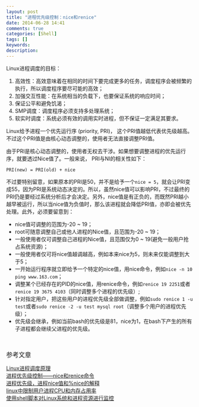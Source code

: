 ```yaml
---
layout: post
title: "进程优先级控制：nice和renice"
date: 2014-06-28 14:41
comments: true
categories: [Shell]
tags: []
keywords: 
description: 
---
```

Linux进程调度的目标：

1. 高效性：高效意味着在相同的时间下要完成更多的任务，调度程序会被频繁的执行，所以调度程序要尽可能的高效；
2. 加强交互性能：在系统相当的负载下，也要保证系统的响应时间；
3. 保证公平和避免饥渴；
4. SMP调度：调度程序必须支持多处理系统；
5. 软实时调度：系统必须有效的调用实时进程，但不保证一定满足其要求。

Linux给予进程一个优先运行序 (priority, PRI)， 这个PRI值越低代表优先级越高。不过这个PRI值是由核心动态调整的，使用者无法直接调整PRI值。

由于PRI是核心动态调整的，使用者无权去干涉。如果想要调整进程的优先运行序，就要透过Nice值了。一般来说， PRI与NI的相关性如下：
```
PRI(new) = PRI(old) + nice
```

<!--more-->
不过要特别留意，如果原本的PRI是50，并不是给予一个`nice = 5`，就会让PRI变成55，因为PRI是系统动态决定的。所以，虽然nice值可以影响PRI，不过最终的PRI仍是要经过系统分析后才会决定。另外，nice值是有正负的，而既然PRI越小越早被运行，所以当nice值为负值时，那么该进程就会降低PRI值，亦即会被优先处理。此外，必须要留意到：

- nice值可调整的范围为-20 ~ 19；
- root可随意调整自己或他人进程的Nice值，且范围为-20 ~ 19；
- 一般使用者仅可调整自己进程的Nice值，且范围仅为0 ~ 19(避免一般用户抢占系统资源)；
- 一般使用者仅可将nice值越调越高，例如本来nice为5，则未来仅能调整到大于5；
- 一开始运行程序就立即给予一个特定的nice值，用nice命令，例如`nice -n 10 ping www.163.com`；
- 调整某个已经存在的PID的nice值，用renice命令，例如`renice 19 2251`或者`renice 19 3675 4103`（同时调整多个进程的优先级）;
- 针对指定用户，把这些用户的进程优先级全部做调整，例如`sudo renice 1 -u test`或者`sudo renice -2 -u test mysql root`（调整多个用户的进程优先级）；
- 优先级会继承，例如当前bash的优先级是81，nice为1，在bash下产生的所有子进程都会继续父进程的优先级。

<br></br>
<big>参考文章</big>  

[Linux进程调度原理](http://www.cnblogs.com/zhaoyl/archive/2012/09/04/2671156.html)  
[进程优先级控制——nice和renice命令](http://linzhibin824.blog.163.com/blog/static/7355771020135801151813/)   
[进程优先级，进程nice值和%nice的解释](http://blog.csdn.net/ganglia/article/details/11028199)   
[linux中限制用户进程CPU和内存占用率](http://blog.sina.com.cn/s/blog_53689eaf0101b5xd.html)  
[使用shell脚本对Linux系统和进程资源进行监控](http://www.ibm.com/developerworks/cn/linux/l-cn-shell-monitoring/)